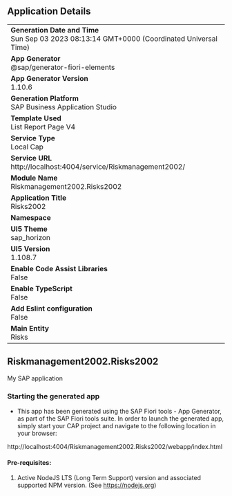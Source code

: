 ## Application Details
|               |
| ------------- |
|**Generation Date and Time**<br>Sun Sep 03 2023 08:13:14 GMT+0000 (Coordinated Universal Time)|
|**App Generator**<br>@sap/generator-fiori-elements|
|**App Generator Version**<br>1.10.6|
|**Generation Platform**<br>SAP Business Application Studio|
|**Template Used**<br>List Report Page V4|
|**Service Type**<br>Local Cap|
|**Service URL**<br>http://localhost:4004/service/Riskmanagement2002/
|**Module Name**<br>Riskmanagement2002.Risks2002|
|**Application Title**<br>Risks2002|
|**Namespace**<br>|
|**UI5 Theme**<br>sap_horizon|
|**UI5 Version**<br>1.108.7|
|**Enable Code Assist Libraries**<br>False|
|**Enable TypeScript**<br>False|
|**Add Eslint configuration**<br>False|
|**Main Entity**<br>Risks|

## Riskmanagement2002.Risks2002

My SAP application

### Starting the generated app

-   This app has been generated using the SAP Fiori tools - App Generator, as part of the SAP Fiori tools suite.  In order to launch the generated app, simply start your CAP project and navigate to the following location in your browser:

http://localhost:4004/Riskmanagement2002.Risks2002/webapp/index.html

#### Pre-requisites:

1. Active NodeJS LTS (Long Term Support) version and associated supported NPM version.  (See https://nodejs.org)


